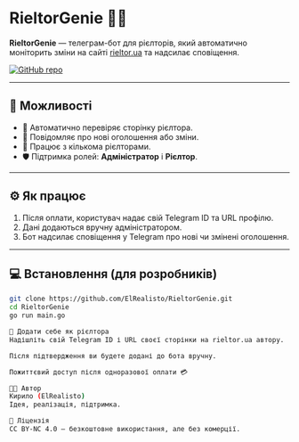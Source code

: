 # RieltorGenie 🤖🏡

**RieltorGenie** — телеграм-бот для рієлторів, який автоматично моніторить зміни на сайті [rieltor.ua](https://rieltor.ua) та надсилає сповіщення.

[![GitHub repo](https://img.shields.io/badge/GitHub-ElRealisto%2FRieltorGenie-blue?logo=github)](https://github.com/ElRealisto/RieltorGenie)

---

## 🚀 Можливості

- 🔎 Автоматично перевіряє сторінку рієлтора.
- 📢 Повідомляє про нові оголошення або зміни.
- 👥 Працює з кількома рієлторами.
- 🛡️ Підтримка ролей: **Адміністратор** і **Рієлтор**.

---

## ⚙️ Як працює

1. Після оплати, користувач надає свій Telegram ID та URL профілю.
2. Дані додаються вручну адміністратором.
3. Бот надсилає сповіщення у Telegram про нові чи змінені оголошення.

---

## 💻 Встановлення (для розробників)

```bash
git clone https://github.com/ElRealisto/RieltorGenie.git
cd RieltorGenie
go run main.go

👤 Додати себе як рієлтора
Надішліть свій Telegram ID і URL своєї сторінки на rieltor.ua автору.

Після підтвердження ви будете додані до бота вручну.

Пожиттєвий доступ після одноразової оплати 💳

🧑‍💻 Автор
Кирило (ElRealisto)
Ідея, реалізація, підтримка.

📄 Ліцензія
CC BY-NC 4.0 — безкоштовне використання, але без комерції.